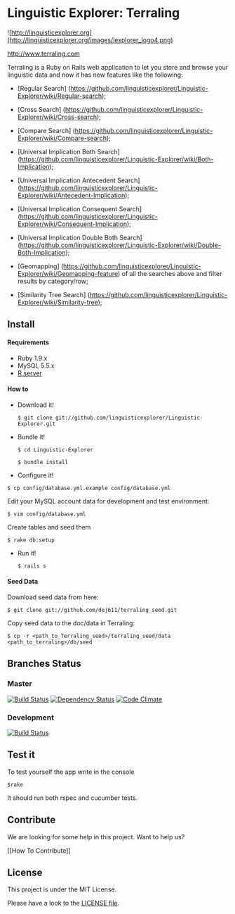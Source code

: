 Linguistic Explorer: Terraling
====

![http://linguisticexplorer.org](http://linguisticexplorer.org/images/lexplorer_logo4.png)

http://www.terraling.com

Terraling is a Ruby on Rails web application to let you store and browse your linguistic data and now it has new features like the following:

* [Regular Search] (https://github.com/linguisticexplorer/Linguistic-Explorer/wiki/Regular-search);

* [Cross Search] (https://github.com/linguisticexplorer/Linguistic-Explorer/wiki/Cross-search);

* [Compare Search] (https://github.com/linguisticexplorer/Linguistic-Explorer/wiki/Compare-search);

* [Universal Implication Both Search] (https://github.com/linguisticexplorer/Linguistic-Explorer/wiki/Both-Implication);

* [Universal Implication Antecedent Search] (https://github.com/linguisticexplorer/Linguistic-Explorer/wiki/Antecedent-Implication);

* [Universal Implication Consequent Search] (https://github.com/linguisticexplorer/Linguistic-Explorer/wiki/Consequent-Implication);

* [Universal Implication Double Both Search] (https://github.com/linguisticexplorer/Linguistic-Explorer/wiki/Double-Both-Implication);

* [Geomapping] (https://github.com/linguisticexplorer/Linguistic-Explorer/wiki/Geomapping-feature) of all the searches above and filter results by category/row;

* [Similarity Tree Search] (https://github.com/linguisticexplorer/Linguistic-Explorer/wiki/Similarity-tree);

## Install

#### Requirements
* Ruby 1.9.x
* MySQL 5.5.x
* [R server](http://cran.r-project.org/doc/FAQ/R-FAQ.html#How-can-R-be-installed_003f)

#### How to

* Download it!

  `$ git clone git://github.com/linguisticexplorer/Linguistic-Explorer.git`

* Bundle it!

  `$ cd Linguistic-Explorer`

  `$ bundle install`

* Configure it!

 `$ cp config/database.yml.example config/database.yml`

  Edit your MySQL account data for development and test environment:

 `$ vim config/database.yml`

  Create tables and seed them

  `$ rake db:setup`

* Run it!

  `$ rails s`

#### Seed Data

Download seed data from here:

  `$ git clone git://github.com/dej611/terraling_seed.git`

Copy seed data to the doc/data in Terraling:

  `$ cp -r <path_to_Terraling_seed>/terraling_seed/data <path_to_terraling>/db/seed`
  
## Branches Status

### Master

[![Build Status](https://travis-ci.org/linguisticexplorer/Linguistic-Explorer.png?branch=master)](https://travis-ci.org/linguisticexplorer/Linguistic-Explorer)
[![Dependency Status](https://gemnasium.com/linguisticexplorer/Linguistic-Explorer.png)](https://gemnasium.com/linguisticexplorer/Linguistic-Explorer)
[![Code Climate](https://codeclimate.com/github/linguisticexplorer/Linguistic-Explorer.png)](https://codeclimate.com/github/linguisticexplorer/Linguistic-Explorer)

### Development

[![Build Status](https://travis-ci.org/linguisticexplorer/Linguistic-Explorer.png?branch=devel)](https://travis-ci.org/linguisticexplorer/Linguistic-Explorer)

## Test it

To test yourself the app write in the console

  `$rake`
  
It should run both rspec and cucumber tests.
  
## Contribute

We are looking for some help in this project. Want to help us?

[[How To Contribute]]
  
## License
This project is under the MIT License.

Please have a look to the [LICENSE file](https://github.com/linguisticexplorer/Linguistic-Explorer/blob/master/LICENSE).
